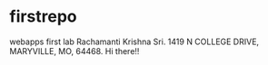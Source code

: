 # firstrepo
webapps first lab 
Rachamanti Krishna Sri.
1419 N COLLEGE DRIVE, MARYVILLE, MO, 64468.
Hi there!!

